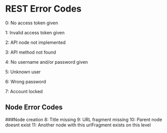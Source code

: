 REST Error Codes
================

0: No access token given

1: Invalid access token given

2: API node not implemented

3: API method not found

4: No username and/or password given

5: Unknown user

6: Wrong password

7: Account locked


Node Error Codes
----------------

###Node creation
8: Title missing
9: URL fragment missing
10: Parent node doesnt exist
11: Another node with this urlFragment exists on this level